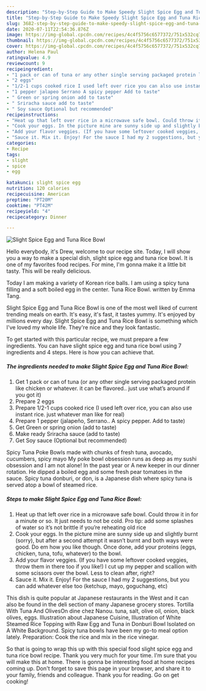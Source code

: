 ```yaml
---
description: "Step-by-Step Guide to Make Speedy Slight Spice Egg and Tuna Rice Bowl"
title: "Step-by-Step Guide to Make Speedy Slight Spice Egg and Tuna Rice Bowl"
slug: 3682-step-by-step-guide-to-make-speedy-slight-spice-egg-and-tuna-rice-bowl
date: 2020-07-11T22:54:36.876Z
image: https://img-global.cpcdn.com/recipes/4c4f5756c6577372/751x532cq70/slight-spice-egg-and-tuna-rice-bowl-recipe-main-photo.jpg
thumbnail: https://img-global.cpcdn.com/recipes/4c4f5756c6577372/751x532cq70/slight-spice-egg-and-tuna-rice-bowl-recipe-main-photo.jpg
cover: https://img-global.cpcdn.com/recipes/4c4f5756c6577372/751x532cq70/slight-spice-egg-and-tuna-rice-bowl-recipe-main-photo.jpg
author: Helena Paul
ratingvalue: 4.9
reviewcount: 9
recipeingredient:
- "1 pack or can of tuna or any other single serving packaged protein like chicken or whatever it can be flavored just use whats around if you got it"
- "2 eggs"
- "1/2-1 cups cooked rice I used left over rice you can also use instant rice just whatever man like for real"
- "1 pepper jalapeo Serrano A spicy pepper Add to taste"
- " Green or spring onion add to taste"
- " Sriracha sauce add to taste"
- " Soy sauce Optional but recommended"
recipeinstructions:
- "Heat up that left over rice in a microwave safe bowl. Could throw it in for a minute or so. It just needs to not be cold. Pro tip: add some splashes of water so it’s not brittle if you’re reheating old rice"
- "Cook your eggs. In the picture mine are sunny side up and slightly burnt (sorry), but after a second attempt it wasn’t burnt and both ways were good. Do em how you like though. Once done, add your proteins (eggs, chicken, tuna, tofu, whatever) to the bowl."
- "Add your flavor veggies. (If you have some leftover cooked veggies, throw them in there too if you like!) I cut up my pepper and scallion with some scissors over the bowl. Less to clean after, right?"
- "Sauce it. Mix it. Enjoy! For the sauce I had my 2 suggestions, but you can add whatever else too (ketchup, mayo, goguchang, etc)"
categories:
- Recipe
tags:
- slight
- spice
- egg

katakunci: slight spice egg 
nutrition: 120 calories
recipecuisine: American
preptime: "PT20M"
cooktime: "PT42M"
recipeyield: "4"
recipecategory: Dinner

---
```



![Slight Spice Egg and Tuna Rice Bowl](https://img-global.cpcdn.com/recipes/4c4f5756c6577372/751x532cq70/slight-spice-egg-and-tuna-rice-bowl-recipe-main-photo.jpg)

Hello everybody, it's Drew, welcome to our recipe site. Today, I will show you a way to make a special dish, slight spice egg and tuna rice bowl. It is one of my favorites food recipes. For mine, I'm gonna make it a little bit tasty. This will be really delicious.

Today I am making a variety of Korean rice balls. I am using a spicy tuna filling and a soft boiled egg in the center. Tuna Rice Bowl. written by Emma Tang.

Slight Spice Egg and Tuna Rice Bowl is one of the most well liked of current trending meals on earth. It's easy, it's fast, it tastes yummy. It's enjoyed by millions every day. Slight Spice Egg and Tuna Rice Bowl is something which I've loved my whole life. They're nice and they look fantastic.


To get started with this particular recipe, we must prepare a few ingredients. You can have slight spice egg and tuna rice bowl using 7 ingredients and 4 steps. Here is how you can achieve that.

<!--inarticleads1-->

##### The ingredients needed to make Slight Spice Egg and Tuna Rice Bowl:

1. Get 1 pack or can of tuna (or any other single serving packaged protein like chicken or whatever. it can be flavored.. just use what’s around if you got it)
1. Prepare 2 eggs
1. Prepare 1/2-1 cups cooked rice (I used left over rice, you can also use instant rice. just whatever man like for real)
1. Prepare 1 pepper (jalapeño, Serrano.. A spicy pepper. Add to taste)
1. Get  Green or spring onion (add to taste)
1. Make ready  Sriracha sauce (add to taste)
1. Get  Soy sauce (Optional but recommended)


Spicy Tuna Poke Bowls made with chunks of fresh tuna, avocado, cucumbers, spicy mayo My poke bowl obsession runs as deep as my sushi obsession and I am not alone! In the past year or A new keeper in our dinner rotation. He dipped a boiled egg and some fresh pear tomatoes in the sauce. Spicy tuna donburi, or don, is a Japanese dish where spicy tuna is served atop a bowl of steamed rice. 

<!--inarticleads2-->

##### Steps to make Slight Spice Egg and Tuna Rice Bowl:

1. Heat up that left over rice in a microwave safe bowl. Could throw it in for a minute or so. It just needs to not be cold. Pro tip: add some splashes of water so it’s not brittle if you’re reheating old rice
1. Cook your eggs. In the picture mine are sunny side up and slightly burnt (sorry), but after a second attempt it wasn’t burnt and both ways were good. Do em how you like though. Once done, add your proteins (eggs, chicken, tuna, tofu, whatever) to the bowl.
1. Add your flavor veggies. (If you have some leftover cooked veggies, throw them in there too if you like!) I cut up my pepper and scallion with some scissors over the bowl. Less to clean after, right?
1. Sauce it. Mix it. Enjoy! For the sauce I had my 2 suggestions, but you can add whatever else too (ketchup, mayo, goguchang, etc)


This dish is quite popular at Japanese restaurants in the West and it can also be found in the deli section of many Japanese grocery stores. Tortilla With Tuna And OlivesOn dine chez Nanou. tuna, salt, olive oil, onion, black olives, eggs. Illustration about Japanese Cuisine, Illustration of White Steamed Rice Topping with Raw Egg and Tuna in Donburi Bowl Isolated on A White Background. Spicy tuna bowls have been my go-to meal option lately. Preparation: Cook the rice and mix in the rice vinegar. 

So that is going to wrap this up with this special food slight spice egg and tuna rice bowl recipe. Thank you very much for your time. I'm sure that you will make this at home. There is gonna be interesting food at home recipes coming up. Don't forget to save this page in your browser, and share it to your family, friends and colleague. Thank you for reading. Go on get cooking!
